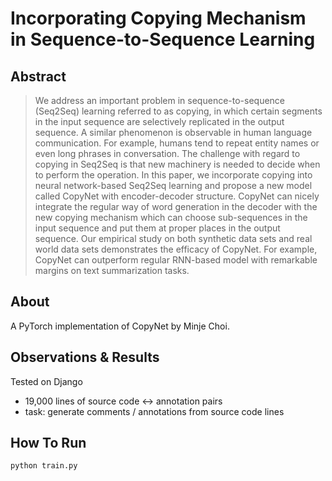 # Incorporating Copying Mechanism in Sequence-to-Sequence Learning

## Abstract

> We address an important problem in sequence-to-sequence (Seq2Seq) learning referred to as copying, in which certain segments in the input sequence are selectively replicated in the output sequence. A similar phenomenon is observable in human language communication. For example, humans tend to repeat entity names or even long phrases in conversation. The challenge with regard to copying in Seq2Seq is that new machinery is needed to decide when to perform the operation. In this paper, we incorporate copying into neural network-based Seq2Seq learning and propose a new model called CopyNet with encoder-decoder structure. CopyNet can nicely integrate the regular way of word generation in the decoder with the new copying mechanism which can choose sub-sequences in the input sequence and put them at proper places in the output sequence. Our empirical study on both synthetic data sets and real world data sets demonstrates the efficacy of CopyNet. For example, CopyNet can outperform regular RNN-based model with remarkable margins on text summarization tasks.

## About

A PyTorch implementation of CopyNet by Minje Choi.

## Observations & Results

Tested on Django
- 19,000 lines of source code <-> annotation pairs
- task: generate comments / annotations from source code lines


## How To Run

```
python train.py
```

